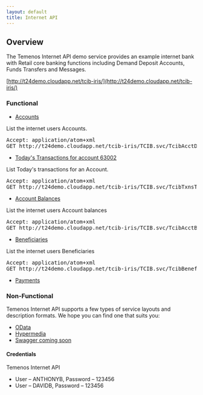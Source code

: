 ```yaml
---
layout: default
title: Internet API
---
```

## Overview

The Temenos Internet API demo service provides an example internet bank with Retail core banking functions including Demand Deposit Accounts, Funds Transfers and Messages.

[http://t24demo.cloudapp.net/tcib-iris/](http://t24demo.cloudapp.net/tcib-iris/)

### Functional

* [Accounts](http://t24demo.cloudapp.net/tcib-iris/TCIB.svc/TcibAcctDetailss\(\))

List the internet users Accounts.
<pre>
Accept: application/atom+xml
GET http://t24demo.cloudapp.net/tcib-iris/TCIB.svc/TcibAcctDetailss()
</pre>


* [Today's Transactions for account 63002](http://t24demo.cloudapp.net/tcib-iris/TCIB.svc/TcibTxnsTodayLists\(\)?$filter=AcctId%20eq%2063002)

List Today's transactions for an Account.

<pre>
Accept: application/atom+xml
GET http://t24demo.cloudapp.net/tcib-iris/TCIB.svc/TcibTxnsTodayLists()?$filter=AcctId eq {account_id}
</pre>


* [Account Balances](http://t24demo.cloudapp.net/tcib-iris/TCIB.svc/TcibAcctBalTodays\(\))

List the internet users Account balances

<pre>
Accept: application/atom+xml
GET http://t24demo.cloudapp.net/tcib-iris/TCIB.svc/TcibAcctBalTodays()
</pre>


* [Beneficiaries](http://t24demo.cloudapp.net/tcib-iris/TCIB.svc/TcibBeneficiaryUtils\(\))

List the internet users Beneficiaries

<pre>
Accept: application/atom+xml
GET http://t24demo.cloudapp.net/tcib-iris/TCIB.svc/TcibBeneficiaryUtils()
</pre>

* [Payments]()



### Non-Functional

Temenos Internet API supports a few types of service layouts and description formats.  We hope you can find one that suits you:

* [OData](OData)
* [Hypermedia](Hypermedia)
* [Swagger coming soon](http://t24demo.cloudapp.net/hothouse-iris/Hothouse.svc/GB0010001/api-docs.json)



#### Credentials

Temenos Internet API

* User – ANTHONYB, Password – 123456
* User – DAVIDB, Password – 123456




